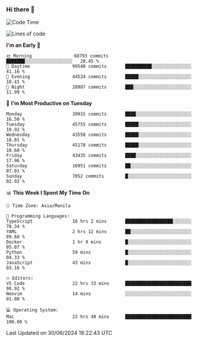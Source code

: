 ### Hi there 👋

<!--START_SECTION:waka-->
![Code Time](http://img.shields.io/badge/Code%20Time-5%2C311%20hrs%2017%20mins-blue)

![Lines of code](https://img.shields.io/badge/From%20Hello%20World%20I%27ve%20Written-112.8%20million%20lines%20of%20code-blue)

**I'm an Early 🐤** 

```text
🌞 Morning                68793 commits       ███████░░░░░░░░░░░░░░░░░░   28.45 % 
🌆 Daytime                99540 commits       ██████████░░░░░░░░░░░░░░░   41.16 % 
🌃 Evening                44524 commits       █████░░░░░░░░░░░░░░░░░░░░   18.41 % 
🌙 Night                  28987 commits       ███░░░░░░░░░░░░░░░░░░░░░░   11.99 % 
```
📅 **I'm Most Productive on Tuesday** 

```text
Monday                   39915 commits       ████░░░░░░░░░░░░░░░░░░░░░   16.50 % 
Tuesday                  45755 commits       █████░░░░░░░░░░░░░░░░░░░░   18.92 % 
Wednesday                43558 commits       █████░░░░░░░░░░░░░░░░░░░░   18.01 % 
Thursday                 45178 commits       █████░░░░░░░░░░░░░░░░░░░░   18.68 % 
Friday                   43435 commits       ████░░░░░░░░░░░░░░░░░░░░░   17.96 % 
Saturday                 16951 commits       ██░░░░░░░░░░░░░░░░░░░░░░░   07.01 % 
Sunday                   7052 commits        █░░░░░░░░░░░░░░░░░░░░░░░░   02.92 % 
```


📊 **This Week I Spent My Time On** 

```text
🕑︎ Time Zone: Asia/Manila

💬 Programming Languages: 
TypeScript               16 hrs 2 mins       ██████████████████░░░░░░░   70.34 % 
YAML                     2 hrs 12 mins       ██░░░░░░░░░░░░░░░░░░░░░░░   09.68 % 
Docker                   1 hr 9 mins         █░░░░░░░░░░░░░░░░░░░░░░░░   05.07 % 
Python                   59 mins             █░░░░░░░░░░░░░░░░░░░░░░░░   04.33 % 
JavaScript               43 mins             █░░░░░░░░░░░░░░░░░░░░░░░░   03.16 % 

🔥 Editors: 
VS Code                  22 hrs 33 mins      █████████████████████████   98.92 % 
Neovim                   14 mins             ░░░░░░░░░░░░░░░░░░░░░░░░░   01.08 % 

💻 Operating System: 
Mac                      22 hrs 48 mins      █████████████████████████   100.00 % 
```


 Last Updated on 30/06/2024 18:22:43 UTC
<!--END_SECTION:waka-->


<!--
**rad182/rad182** is a ✨ _special_ ✨ repository because its `README.md` (this file) appears on your GitHub profile.

Here are some ideas to get you started:

- 🔭 I’m currently working on ...
- 🌱 I’m currently learning ...
- 👯 I’m looking to collaborate on ...
- 🤔 I’m looking for help with ...
- 💬 Ask me about ...
- 📫 How to reach me: ...
- 😄 Pronouns: ...
- ⚡ Fun fact: ...
-->

